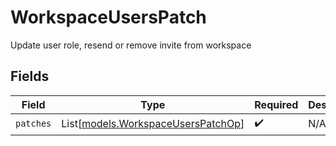 # WorkspaceUsersPatch

Update user role, resend or remove invite from workspace


## Fields

| Field                                                                    | Type                                                                     | Required                                                                 | Description                                                              |
| ------------------------------------------------------------------------ | ------------------------------------------------------------------------ | ------------------------------------------------------------------------ | ------------------------------------------------------------------------ |
| `patches`                                                                | List[[models.WorkspaceUsersPatchOp](../models/workspaceuserspatchop.md)] | :heavy_check_mark:                                                       | N/A                                                                      |
